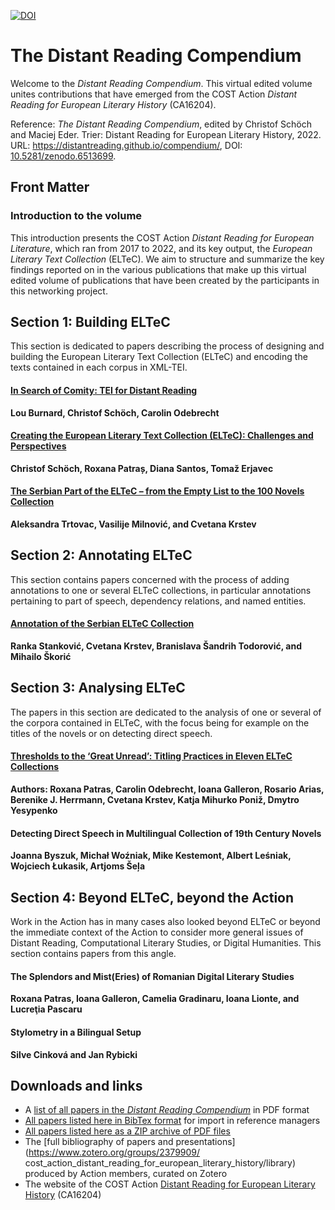 [![DOI](https://zenodo.org/badge/488133298.svg)](https://zenodo.org/badge/latestdoi/488133298)

# The Distant Reading Compendium 

Welcome to the _Distant Reading Compendium_. This virtual edited volume unites contributions that have emerged from the COST Action _Distant Reading for European Literary History_ (CA16204). 

Reference: _The Distant Reading Compendium_, edited by Christof Schöch and Maciej Eder. Trier: Distant Reading for European Literary History, 2022. URL: https://distantreading.github.io/compendium/, DOI: [10.5281/zenodo.6513699](https://doi.org/10.5281/zenodo.6513699). 

## Front Matter

### Introduction to the volume

This introduction presents the COST Action _Distant Reading for European Literature_, which ran from 2017 to 2022, and its key output, the _European Literary Text Collection_ (ELTeC). We aim to structure and summarize the key findings reported on in the various publications that make up this virtual edited volume of publications that have been created by the participants in this networking project. 

## Section 1: Building ELTeC

This section is dedicated to papers describing the process of designing and building the European Literary Text Collection (ELTeC) and encoding the texts contained in each corpus in XML-TEI. 

#### [In Search of Comity: TEI for Distant Reading](/p/comity.md)
**Lou Burnard, Christof Schöch, Carolin Odebrecht**

#### [Creating the European Literary Text Collection (ELTeC): Challenges and Perspectives](/p/creating.md)
**Christof Schöch, Roxana Patraș, Diana Santos, Tomaž Erjavec**

#### [The Serbian Part of the ELTeC – from the Empty List to the 100 Novels Collection](/p/serbian.md)
**Aleksandra Trtovac, Vasilije Milnović, and Cvetana Krstev**

## Section 2: Annotating ELTeC

This section contains papers concerned with the process of adding annotations to one or several ELTeC collections, in particular annotations pertaining to part of speech, dependency relations, and named entities. 

#### [Annotation of the Serbian ELTeC Collection](/p/annotation.md)
**Ranka Stanković, Cvetana Krstev, Branislava Šandrih Todorović, and Mihailo Škorić**

## Section 3: Analysing ELTeC

The papers in this section are dedicated to the analysis of one or several of the corpora contained in ELTeC, with the focus being for example on the titles of the novels or on detecting direct speech. 

#### [Thresholds to the ‘Great Unread’: Titling Practices in Eleven ELTeC Collections](/p/thresholds.md)
**Authors: Roxana Patras, Carolin Odebrecht, Ioana Galleron, Rosario Arias, Berenike J. Herrmann, Cvetana Krstev, Katja Mihurko Poniž, Dmytro Yesypenko**

#### Detecting Direct Speech in Multilingual Collection of 19th Century Novels
**Joanna Byszuk, Michał Woźniak, Mike Kestemont, Albert Leśniak, Wojciech Łukasik, Artjoms Šeļa**

## Section 4: Beyond ELTeC, beyond the Action

Work in the Action has in many cases also looked beyond ELTeC or beyond the immediate context of the Action to consider more general issues of Distant Reading, Computational Literary Studies, or Digital Humanities. This section contains papers from this angle. 

#### The Splendors and Mist(Eries) of Romanian Digital Literary Studies
**Roxana Patras, Ioana Galleron, Camelia Gradinaru, Ioana Lionte, and Lucreţia Pascaru**

#### Stylometry in a Bilingual Setup
**Silve Cinková and Jan Rybicki**

## Downloads and links

* A [list of all papers in the _Distant Reading Compendium_](https://github.com/distantreading/compendium/blob/main/d/compendium-list.pdf) in PDF format
* [All papers listed here in BibTex format](https://raw.githubusercontent.com/distantreading/compendium/main/d/compendium-bibtex.bib) for import in reference managers
* [All papers listed here as a ZIP archive of PDF files](https://github.com/distantreading/compendium/raw/main/d/compendium-pdfs.zip)
* The [full bibliography of papers and presentations](https://www.zotero.org/groups/2379909/ cost_action_distant_reading_for_european_literary_history/library) produced by Action members, curated on Zotero
* The website of the COST Action [Distant Reading for European Literary History](https://www.distant-reading.net/) (CA16204)



<span class='Z3988' title='url_ver=Z39.88-2004&amp;ctx_ver=Z39.88-2004&amp;rfr_id=info%3Asid%2Fzotero.org%3A2&amp;rft_id=urn%3Aisbn%3Ahttps%3A%2F%2Fdoi.org%2F10.5281%2Fzenodo.6513699&amp;rft_val_fmt=info%3Aofi%2Ffmt%3Akev%3Amtx%3Abook&amp;rft.genre=book&amp;rft.btitle=The%20Distant%20Reading%20Compendium&amp;rft.place=Trier&amp;rft.publisher=Distant%20Reading%20for%20European%20Literary%20History&amp;rft.aufirst=Christof&amp;rft.aulast=Sch%C3%B6ch&amp;rft.au=Christof%20Sch%C3%B6ch&amp;rft.au=Maciej%20Eder&amp;rft.date=2022&amp;rft.isbn=https%3A%2F%2Fdoi.org%2F10.5281%2Fzenodo.6513699'></span>
